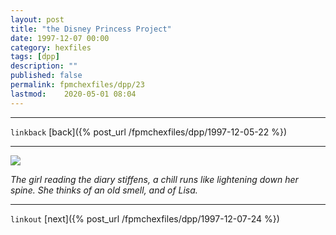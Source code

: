 ```yaml
---
layout: post
title: "the Disney Princess Project"
date: 1997-12-07 00:00
category: hexfiles
tags: [dpp]
description: ""
published: false
permalink: fpmchexfiles/dpp/23
lastmod:	2020-05-01 08:04
---
```


*****
`linkback`
[back]({% post_url /fpmchexfiles/dpp/1997-12-05-22 %})

*****


<img src="{{ site.url }}/assets/img/dpp-23.jpg" maxwidth="1000" />

<i>The girl reading the diary stiffens, a chill runs like lightening down her spine. She thinks of an old smell, and of Lisa.</i>

*****

`linkout`
[next]({% post_url /fpmchexfiles/dpp/1997-12-07-24 %})


